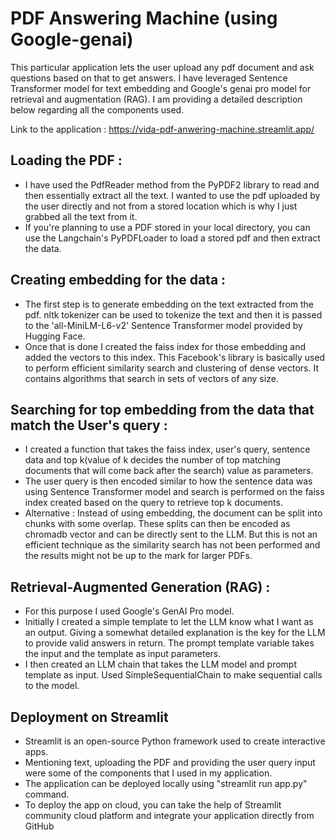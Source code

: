 # PDF Answering Machine (using Google-genai)
This particular application lets the user upload any pdf document and ask questions based on that to get answers. I have leveraged Sentence Transformer model for text embedding and Google's genai pro model for retrieval and augmentation (RAG). I am providing a detailed description below regarding all the components used. 

Link to the application : https://vida-pdf-anwering-machine.streamlit.app/

## Loading the PDF :  
- I have used the PdfReader method from the PyPDF2 library to read and then essentially extract all the text. I wanted to use the pdf uploaded by the user directly and not from a stored location which is why I just grabbed all the text from it. 
- If you're planning to use a PDF stored in your local directory, you can use the Langchain's PyPDFLoader to load a stored pdf and then extract the data.

## Creating embedding for the data :
- The first step is to generate embedding on the text extracted from the pdf. nltk tokenizer can be used to tokenize the text and then it is passed to the 'all-MiniLM-L6-v2' Sentence Transformer model provided by Hugging Face.
- Once that is done I created the faiss index for those embedding and added the vectors to this index. This Facebook's library is basically used to perform efficient similarity search and clustering of dense vectors. It contains algorithms that search in sets of vectors of any size.

## Searching for top embedding from the data that match the User's query :
- I created a function that takes the faiss index, user's query, sentence data and top k(value of k decides the number of top matching documents that will come back after the search) value as parameters.
- The user query is then encoded similar to how the sentence data was using Sentence Transformer model and search is performed on the faiss index created based on the query to retrieve top k documents.
- Alternative : Instead of using embedding, the document can be split into chunks with some overlap. These splits can then be encoded as chromadb vector and can be directly sent to the LLM. But this is not an efficient technique as the similarity search has not been performed and the results might not be up to the mark for larger PDFs.

## Retrieval-Augmented Generation (RAG) :
- For this purpose I used Google's GenAI Pro model.
- Initially I created a simple template to let the LLM know what I want as an output. Giving a somewhat detailed explanation is the key for the LLM to provide valid answers in return. The prompt template variable takes the input and the template as input parameters.
- I then created an LLM chain that takes the LLM model and prompt template as input. Used SimpleSequentialChain to make sequential calls to the model. 

## Deployment on Streamlit
- Streamlit is an open-source Python framework used to create interactive apps.
- Mentioning text, uploading the PDF and providing the user query input were some of the components that I used in my application.
- The application can be deployed locally using "streamlit run app.py" command.
- To deploy the app on cloud, you can take the help of Streamlit community cloud platform and integrate your application directly from GitHub 

